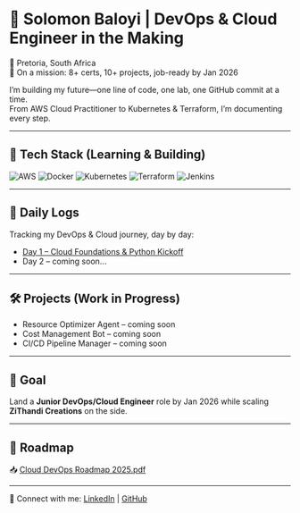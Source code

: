 # 🚀 Solomon Baloyi | DevOps & Cloud Engineer in the Making
📍 Pretoria, South Africa  
📅 On a mission: 8+ certs, 10+ projects, job-ready by Jan 2026  

I’m building my future—one line of code, one lab, one GitHub commit at a time.  
From AWS Cloud Practitioner to Kubernetes & Terraform, I’m documenting every step.  

---

## 🔧 Tech Stack (Learning & Building)
![AWS](https://img.shields.io/badge/AWS-Cloud-orange?logo=amazon-aws)
![Docker](https://img.shields.io/badge/Docker-Container-blue?logo=docker)
![Kubernetes](https://img.shields.io/badge/Kubernetes-Orchestration-blue?logo=kubernetes)
![Terraform](https://img.shields.io/badge/Terraform-IaC-purple?logo=terraform)
![Jenkins](https://img.shields.io/badge/Jenkins-CI/CD-red?logo=jenkins)

---

## 📓 Daily Logs
Tracking my DevOps & Cloud journey, day by day:  
- [Day 1 – Cloud Foundations & Python Kickoff](/blob/main/logs/day1.md)  
- Day 2 – coming soon...

---

## 🛠️ Projects (Work in Progress)
- Resource Optimizer Agent – coming soon  
- Cost Management Bot – coming soon  
- CI/CD Pipeline Manager – coming soon  

---

## 🎯 Goal
Land a **Junior DevOps/Cloud Engineer** role by Jan 2026 while scaling **ZiThandi Creations** on the side.  

---

## 📄 Roadmap
📥 [Cloud DevOps Roadmap 2025.pdf](Cloud%20Devops%20Roadmap%202025.pdf)  

---

🔗 Connect with me: [LinkedIn](https://www.linkedin.com//solomon-baloyi-86b440110/) | [GitHub](https://github.com/MthunzeeBaloyi)  
